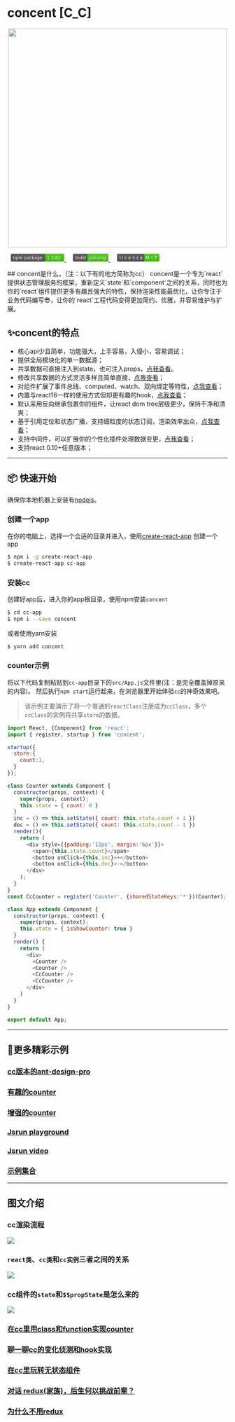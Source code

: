 # concent [C_C]
<p align="center">
  <a href="#">
    <img width="500" src="https://raw.githubusercontent.com/fantasticsoul/static/master/img/cc/banner.png">
  </a>
</p>

<p>
<a href='https://www.npmjs.com/package/concent' style='margin: 0 0.5rem;'>
<img src='data:image/svg+xml;base64,PHN2ZyBjb250ZW50U2NyaXB0VHlwZT0idGV4dC9lY21hc2NyaXB0IiB3aWR0aD0iMTM2IgogICAg%0D%0AIHhtbG5zOnhsaW5rPSJodHRwOi8vd3d3LnczLm9yZy8xOTk5L3hsaW5rIiB6b29tQW5kUGFuPSJt%0D%0AYWduaWZ5IgogICAgIGNvbnRlbnRTdHlsZVR5cGU9InRleHQvY3NzIiBoZWlnaHQ9IjIwIiBwcmVz%0D%0AZXJ2ZUFzcGVjdFJhdGlvPSJ4TWlkWU1pZCBtZWV0IgogICAgIHhtbG5zPSJodHRwOi8vd3d3Lncz%0D%0ALm9yZy8yMDAwL3N2ZyIgdmVyc2lvbj0iMS4wIj4KCgogICAgPGxpbmVhckdyYWRpZW50IHhtbG5z%0D%0AOnhsaW5rPSJodHRwOi8vd3d3LnczLm9yZy8xOTk5L3hsaW5rIiB4Mj0iMCIgeTI9IjEwMCUiCiAg%0D%0AICAgICAgICAgICAgICAgICAgeGxpbms6dHlwZT0ic2ltcGxlIiB4bGluazphY3R1YXRlPSJvbkxv%0D%0AYWQiIGlkPSJhIgogICAgICAgICAgICAgICAgICAgIHhsaW5rOnNob3c9Im90aGVyIj4KICAgICAg%0D%0AICA8c3RvcCBzdG9wLW9wYWNpdHk9Ii4xIiBzdG9wLWNvbG9yPSIjYmJiIiBvZmZzZXQ9IjAiLz4K%0D%0AICAgICAgICA8c3RvcCBzdG9wLW9wYWNpdHk9Ii4xIiBvZmZzZXQ9IjEiLz4KICAgIDwvbGluZWFy%0D%0AR3JhZGllbnQ+CgogICAgPHJlY3Qgcng9IjMiIGZpbGw9IiM1NTUiIHdpZHRoPSIxMzYiIGhlaWdo%0D%0AdD0iMjAiIGNsYXNzPSJzV2lkdGgiLz4KICAgIDxyZWN0IHJ4PSIzIiBmaWxsPSIjNGMxIiB3aWR0%0D%0AaD0iNDkiIHg9Ijg3IiBoZWlnaHQ9IjIwIiBjbGFzcz0idldpZHRoIHRNb3ZlIi8+CiAgICA8cmVj%0D%0AdCBmaWxsPSIjNGMxIiB4PSI4NyIgd2lkdGg9IjEzIiBoZWlnaHQ9IjIwIiBjbGFzcz0idE1vdmUi%0D%0ALz4KICAgIDxyZWN0IHJ4PSIzIiBmaWxsPSJ1cmwoI2EpIiB3aWR0aD0iMTM2IiBoZWlnaHQ9IjIw%0D%0AIiBjbGFzcz0ic1dpZHRoIi8+CgogICAgPGcgZm9udC1zaXplPSIxMSIgZm9udC1mYW1pbHk9IkRl%0D%0AamFWdSBTYW5zLFZlcmRhbmEsR2VuZXZhLHNhbnMtc2VyaWYiCiAgICAgICBmaWxsPSIjZmZmIj4K%0D%0AICAgICAgICA8dGV4dCB4PSI2IiBmaWxsPSIjMDEwMTAxIiBmaWxsLW9wYWNpdHk9Ii4zIiB5PSIx%0D%0ANSI+CiAgICAgICAgICAgIG5wbSBwYWNrYWdlCiAgICAgICAgPC90ZXh0PgogICAgICAgIDx0ZXh0%0D%0AIHg9IjYiIGlkPSJ0VGV4dCIgeT0iMTQiPgogICAgICAgICAgICBucG0gcGFja2FnZQogICAgICAg%0D%0AIDwvdGV4dD4KICAgICAgICA8dGV4dCBmaWxsPSIjMDEwMTAxIiB4PSI5MiIgZmlsbC1vcGFjaXR5%0D%0APSIuMyIgeT0iMTUiIGNsYXNzPSJ0TW92ZSI+CiAgICAgICAgICAgIDEuMS44MgogICAgICAgIDwv%0D%0AdGV4dD4KICAgICAgICA8dGV4dCB4PSI5MiIgaWQ9InZUZXh0IiB5PSIxNCIgY2xhc3M9InRNb3Zl%0D%0AIj4KICAgICAgICAgICAgMS4xLjgyCiAgICAgICAgPC90ZXh0PgogICAgPC9nPgo8L3N2Zz4=' alt='npm version' height='18'/>
</a>

<a href='#' style='margin: 0 0.5rem;'>
  <img src='data:image/svg+xml;base64,PHN2ZyB4bWxucz0iaHR0cDovL3d3dy53My5vcmcvMjAwMC9zdmciIHdpZHRoPSI5MCIgaGVpZ2h0%0D%0APSIyMCI+PGxpbmVhckdyYWRpZW50IGlkPSJhIiB4Mj0iMCIgeTI9IjEwMCUiPjxzdG9wIG9mZnNl%0D%0AdD0iMCIgc3RvcC1jb2xvcj0iI2JiYiIgc3RvcC1vcGFjaXR5PSIuMSIvPjxzdG9wIG9mZnNldD0i%0D%0AMSIgc3RvcC1vcGFjaXR5PSIuMSIvPjwvbGluZWFyR3JhZGllbnQ+PHJlY3Qgcng9IjMiIHdpZHRo%0D%0APSI5MCIgaGVpZ2h0PSIyMCIgZmlsbD0iIzU1NSIvPjxyZWN0IHJ4PSIzIiB4PSIzNyIgd2lkdGg9%0D%0AIjUzIiBoZWlnaHQ9IjIwIiBmaWxsPSIjNGMxIi8+PHBhdGggZmlsbD0iIzRjMSIgZD0iTTM3IDBo%0D%0ANHYyMGgtNHoiLz48cmVjdCByeD0iMyIgd2lkdGg9IjkwIiBoZWlnaHQ9IjIwIiBmaWxsPSJ1cmwo%0D%0AI2EpIi8+PGcgZmlsbD0iI2ZmZiIgdGV4dC1hbmNob3I9Im1pZGRsZSIgZm9udC1mYW1pbHk9IkRl%0D%0AamFWdSBTYW5zLFZlcmRhbmEsR2VuZXZhLHNhbnMtc2VyaWYiIGZvbnQtc2l6ZT0iMTEiPjx0ZXh0%0D%0AIHg9IjE5LjUiIHk9IjE1IiBmaWxsPSIjMDEwMTAxIiBmaWxsLW9wYWNpdHk9Ii4zIj5idWlsZDwv%0D%0AdGV4dD48dGV4dCB4PSIxOS41IiB5PSIxNCI+YnVpbGQ8L3RleHQ+PHRleHQgeD0iNjIuNSIgeT0i%0D%0AMTUiIGZpbGw9IiMwMTAxMDEiIGZpbGwtb3BhY2l0eT0iLjMiPnBhc3Npbmc8L3RleHQ+PHRleHQg%0D%0AeD0iNjIuNSIgeT0iMTQiPnBhc3Npbmc8L3RleHQ+PC9nPjwvc3ZnPg==' alt='build:passing' height='18'>
</a>

<a href='#' style='margin: 0 0.5rem;'>
<img src='data:image/svg+xml;base64,PHN2ZyB4bWxucz0iaHR0cDovL3d3dy53My5vcmcvMjAwMC9zdmciIHhtbG5zOnhsaW5rPSJodHRw%0D%0AOi8vd3d3LnczLm9yZy8xOTk5L3hsaW5rIiB3aWR0aD0iMTA4IiBoZWlnaHQ9IjIwIj48bGluZWFy%0D%0AR3JhZGllbnQgaWQ9ImIiIHgyPSIwIiB5Mj0iMTAwJSI+PHN0b3Agb2Zmc2V0PSIwIiBzdG9wLWNv%0D%0AbG9yPSIjYmJiIiBzdG9wLW9wYWNpdHk9Ii4xIi8+PHN0b3Agb2Zmc2V0PSIxIiBzdG9wLW9wYWNp%0D%0AdHk9Ii4xIi8+PC9saW5lYXJHcmFkaWVudD48Y2xpcFBhdGggaWQ9ImEiPjxyZWN0IHdpZHRoPSIx%0D%0AMDgiIGhlaWdodD0iMjAiIHJ4PSIzIiBmaWxsPSIjZmZmIi8+PC9jbGlwUGF0aD48ZyBjbGlwLXBh%0D%0AdGg9InVybCgjYSkiPjxwYXRoIGZpbGw9IiM1NTUiIGQ9Ik0wIDBoNjl2MjBIMHoiLz48cGF0aCBm%0D%0AaWxsPSIjNGMxIiBkPSJNNjkgMGgzOXYyMEg2OXoiLz48cGF0aCBmaWxsPSJ1cmwoI2IpIiBkPSJN%0D%0AMCAwaDEwOHYyMEgweiIvPjwvZz48ZyBmaWxsPSIjZmZmIiB0ZXh0LWFuY2hvcj0ibWlkZGxlIiBm%0D%0Ab250LWZhbWlseT0iRGVqYVZ1IFNhbnMsVmVyZGFuYSxHZW5ldmEsc2Fucy1zZXJpZiIgZm9udC1z%0D%0AaXplPSIxMTAiPiA8dGV4dCB4PSIzNTUiIHk9IjE1MCIgZmlsbD0iIzAxMDEwMSIgZmlsbC1vcGFj%0D%0AaXR5PSIuMyIgdHJhbnNmb3JtPSJzY2FsZSguMSkiIHRleHRMZW5ndGg9IjU5MCI+bGljZW5zZTwv%0D%0AdGV4dD48dGV4dCB4PSIzNTUiIHk9IjE0MCIgdHJhbnNmb3JtPSJzY2FsZSguMSkiIHRleHRMZW5n%0D%0AdGg9IjU5MCI+bGljZW5zZTwvdGV4dD48dGV4dCB4PSI4NzUiIHk9IjE1MCIgZmlsbD0iIzAxMDEw%0D%0AMSIgZmlsbC1vcGFjaXR5PSIuMyIgdHJhbnNmb3JtPSJzY2FsZSguMSkiIHRleHRMZW5ndGg9IjI5%0D%0AMCI+TUlUPC90ZXh0Pjx0ZXh0IHg9Ijg3NSIgeT0iMTQwIiB0cmFuc2Zvcm09InNjYWxlKC4xKSIg%0D%0AdGV4dExlbmd0aD0iMjkwIj5NSVQ8L3RleHQ+PC9nPiA8L3N2Zz4=' alt='license:MIT' height='18'>
</a>

</p>
## concent是什么，（注：以下有的地方简称为cc）
concent是一个专为`react`提供状态管理服务的框架，重新定义`state`和`component`之间的关系，同时也为你的`react`组件提供更多有趣且强大的特性，保持渲染性能最优化，让你专注于业务代码编写😎，让你的`react`工程代码变得更加简约、优雅，并容易维护与扩展。

## ✨concent的特点
* 核心api少且简单，功能强大，上手容易，入侵小，容易调试；
* 提供全局模块化的单一数据源；
* 共享数据可直接注入到state，也可注入props，[点我查看](https://stackblitz.com/edit/concent-state-inject-way?file=index.js)。
* 修改共享数据的方式灵活多样且简单直接，[点我查看](https://stackblitz.com/edit/concent-state-modify-way)；
* 对组件扩展了事件总线、computed、watch、双向绑定等特性，[点我查看](https://stackblitz.com/edit/concent-vue-like-programming)；
* 内置与react16一样的使用方式但却更有趣的hook，[点我查看](https://stackblitz.com/edit/concent-hook?file=index.js)；
* 默认采用反向继承包裹你的组件，让react dom tree层级更少，保持干净和清爽；
* 基于引用定位和状态广播，支持细粒度的状态订阅，渲染效率出众，[点我查看](https://stackblitz.com/edit/concent-why-it-is-high-performance?file=index.js)；
* 支持中间件，可以扩展你的个性化插件处理数据变更，[点我查看](https://stackblitz.com/edit/concent-middleware?file=index.js)；
* 支持react 0.10+任意版本；
___
## 📦 快速开始
确保你本地机器上安装有[nodejs](http://nodejs.cn/download/)。
### 创建一个app
在你的电脑上，选择一个合适的目录并进入，使用[create-react-app](https://github.com/facebookincubator/create-react-app) 创建一个app
```sh
$ npm i -g create-react-app
$ create-react-app cc-app
```
### 安装cc
创建好app后，进入你的app根目录，使用npm安装`concent`
```sh
$ cd cc-app
$ npm i --save concent
```
或者使用yarn安装
```sh
$ yarn add concent
```
### counter示例
将以下代码复制粘贴到`cc-app`目录下的`src/App.js`文件里(注：是完全覆盖掉原来的内容)。
然后执行`npm start`运行起来，在浏览器里开始体验`cc`的神奇效果吧。
> 该示例主要演示了将一个普通的`reactClass`注册成为`ccClass`，多个`ccClass`的实例将共享`store`的数据。
```javascript
import React, {Component} from 'react';
import { register, startup } from 'concent';

startup({
  store:{
    count:1,
  }
});

class Counter extends Component {
  constructor(props, context) {
    super(props, context);
    this.state = { count: 0 }
  }
  inc = () => this.setState({ count: this.state.count + 1 })
  dec = () => this.setState({ count: this.state.count - 1 })
  render(){
    return (
      <div style={{padding:'12px', margin:'6px'}}>
        <span>{this.state.count}</span>
        <button onClick={this.inc}>+</button>
        <button onClick={this.dec}>-</button>
      </div>
    );
  }
}
const CcCounter = register('Counter', {sharedStateKeys:'*'})(Counter);

class App extends Component {
  constructor(props, context) {
    super(props, context);
    this.state = { isShowCounter: true }
  }
  render() {
    return (
      <div>
        <Counter />
        <Counter />
        <CcCounter />
        <CcCounter />
      </div>
    )
  }
}

export default App;
```
___
## 🔨更多精彩示例
### [cc版本的ant-design-pro](https://github.com/fantasticsoul/rcc-antd-pro)
### [有趣的counter](https://stackblitz.com/edit/funny-counter)
### [增强的counter](https://stackblitz.com/edit/dva-example-count-1saxx8)
### [Jsrun playground](http://jsrun.net/fLXKp/play) 
### [Jsrun video](http://jsrun.net/vLXKp/play)
### [示例集合](https://github.com/fantasticsoul/rcc-simple-demo)
___
## 图文介绍
### cc渲染流程
![](https://raw.githubusercontent.com/fantasticsoul/static/master/img/cc/cc-core.png)
### `react类`、`cc类`和`cc实例`三者之间的关系
![](https://raw.githubusercontent.com/fantasticsoul/static/master/img/cc/cc2.png)
### cc组件的`state`和`$$propState`是怎么来的
![](https://raw.githubusercontent.com/fantasticsoul/static/master/img/cc/cc-class-and-ins.png)
### [在cc里用class和function实现counter](https://juejin.im/post/5c8f77bdf265da60ec2812f7)
### [聊一聊cc的变化侦测和hook实现](https://juejin.im/post/5c8d99f4e51d4555816d6335)
### [在cc里玩转无状态组件](https://juejin.im/post/5c838107f265da2dca389593)
### [对话 redux(家族)，后生何以挑战前辈？](https://juejin.im/post/5c8479316fb9a049ba42635c)
### [为什么不用redux](https://www.zhihu.com/question/263928256/answer/274963347)
